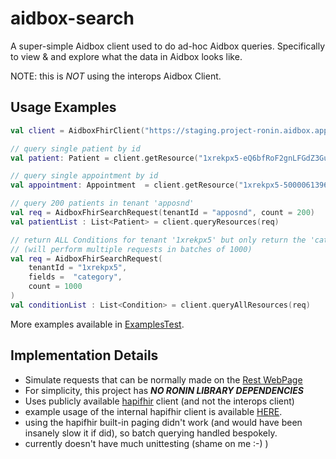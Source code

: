 # aidbox-search
A super-simple Aidbox client used to do ad-hoc Aidbox queries.  Specifically to view & and explore what the data in Aidbox looks like.

NOTE: this is _NOT_ using the interops Aidbox Client.

## Usage Examples
```kotlin
val client = AidboxFhirClient("https://staging.project-ronin.aidbox.app", "__client_id__", "__client_secret__")

// query single patient by id
val patient: Patient = client.getResource("1xrekpx5-eQ6bfRoF2gnLFGdZ3Gu-cyg3")

// query single appointment by id
val appointment: Appointment  = client.getResource("1xrekpx5-50000613960")

// query 200 patients in tenant 'apposnd'
val req = AidboxFhirSearchRequest(tenantId = "apposnd", count = 200)
val patientList : List<Patient> = client.queryResources(req)

// return ALL Conditions for tenant '1xrekpx5' but only return the 'category' field.
// (will perform multiple requests in batches of 1000)
val req = AidboxFhirSearchRequest(
    tenantId = "1xrekpx5",
    fields =  "category",
    count = 1000
)
val conditionList : List<Condition> = client.queryAllResources(req)
```

More examples available in [ExamplesTest](src/test/kotlin/com/projectronin/aidbox/demo/ExamplesTest.kt).

## Implementation Details

* Simulate requests that can be normally made on the [Rest WebPage](https://staging.project-ronin.aidbox.app/ui/console#/rest)
* For simplicity, this project has _**NO RONIN LIBRARY DEPENDENCIES**_
* Uses publicly available [hapifhir](https://github.com/hapifhir/org.hl7.fhir.core) client (and not the interops client)
* example usage of the internal hapifhir client is available [HERE](https://hapifhir.io/hapi-fhir/docs/client/generic_client.html).
* using the hapifhir built-in paging didn't work (and would have been insanely slow it if did), so batch querying handled bespokely.
* currently doesn't have much unittesting (shame on me :-) )
